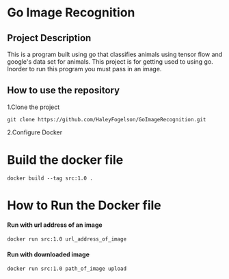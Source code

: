 # Go Image Recognition


## Project Description
This is a program built using go that classifies animals using tensor flow and google's data set for animals. This project is for getting used to using go. Inorder to run this program you must pass in an image. 


## How to use the repository
1.Clone the project
```
git clone https://github.com/HaleyFogelson/GoImageRecognition.git
```
2.Configure Docker 


# Build the docker file
```
docker build --tag src:1.0 .
```


# How to Run the Docker file
#### Run with url address of an image
```
docker run src:1.0 url_address_of_image
```
#### Run with downloaded image
```
docker run src:1.0 path_of_image upload
```
